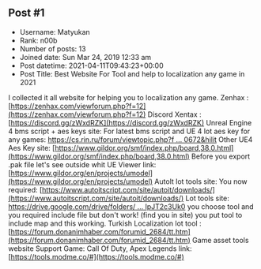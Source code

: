 ## Post #1
- Username: Matyukan
- Rank: n00b
- Number of posts: 13
- Joined date: Sun Mar 24, 2019 12:33 am
- Post datetime: 2021-04-11T09:43:23+00:00
- Post Title: Best Website For Tool and help to localization any game in 2021

I collected it all website for helping you to localization any game.
Zenhax : [https://zenhax.com/viewforum.php?f=12](https://zenhax.com/viewforum.php?f=12)
Discord Xentax : [https://discord.gg/zWxdRZK](https://discord.gg/zWxdRZK)
Unreal Engine 4 bms script + aes keys site:
For latest bms script and UE 4 lot aes key for any games: [https://cs.rin.ru/forum/viewtopic.php?f ... 0672&hilit](https://cs.rin.ru/forum/viewtopic.php?f=10&t=100672&hilit)
Other UE4 Aes Key site: [https://www.gildor.org/smf/index.php/board,38.0.html](https://www.gildor.org/smf/index.php/board,38.0.html)
Before you export .pak file let's see outside whit UE Viewer link: [https://www.gildor.org/en/projects/umodel](https://www.gildor.org/en/projects/umodel)
Autolt lot tools site: 
You now required: [https://www.autoitscript.com/site/autoit/downloads/](https://www.autoitscript.com/site/autoit/downloads/)
Lot tools site: [https://drive.google.com/drive/folders/ ... lpJT2c3Uk0](https://drive.google.com/drive/folders/0B7LaUGSR3677MFlBRlpJT2c3Uk0)
you choose tool and you required include file but don't work! (find you in site)
you put tool to include map and this working.
Turkish Localization lot tool : [https://forum.donanimhaber.com/forumid_2684/tt.htm](https://forum.donanimhaber.com/forumid_2684/tt.htm)
Game asset tools website
Support Game: Call Of Duty, Apex Legends link: [https://tools.modme.co/#](https://tools.modme.co/#)
